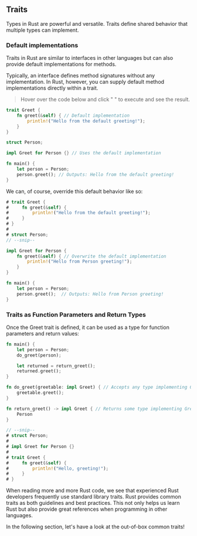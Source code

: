 ## Traits

Types in Rust are powerful and versatile. Traits define shared behavior that
multiple types can implement.

### Default implementations

Traits in Rust are similar to interfaces in other languages but can also provide
default implementations for methods.

Typically, an interface defines method signatures without any implementation. In
Rust, however, you can supply default method implementations directly within a
trait.

>Hover over the code below and click " <i class="fa fa-play"></i> " to execute
and see the result.

```rust
trait Greet {
    fn greet(&self) { // Default implementation
        println!("Hello from the default greeting!");
    }
}

struct Person;

impl Greet for Person {} // Uses the default implementation

fn main() {
    let person = Person;
    person.greet(); // Outputs: Hello from the default greeting!
}
```
We can, of course, override this default behavior like so:

```rust
# trait Greet {
#     fn greet(&self) {
#         println!("Hello from the default greeting!");
#     }
# }
#
# struct Person;
// --snip--

impl Greet for Person {
    fn greet(&self) { // Overwrite the default implementation
        println!("Hello from Person greeting!");
    }
}

fn main() {
    let person = Person;
    person.greet();  // Outputs: Hello from Person greeting!
}
```

### Traits as Function Parameters and Return Types

Once the Greet trait is defined, it can be used as a type for function
parameters and return values:

```rust
fn main() {
    let person = Person;
    do_greet(person);

    let returned = return_greet();
    returned.greet();
}

fn do_greet(greetable: impl Greet) { // Accepts any type implementing Greet
    greetable.greet();
}

fn return_greet() -> impl Greet { // Returns some type implementing Greet
    Person
}

// --snip--
# struct Person;
#
# impl Greet for Person {}
#
# trait Greet {
#     fn greet(&self) {
#         println!("Hello, greeting!");
#     }
# }

```

When reading more and more Rust code, we see that experienced Rust developers
frequently use standard library traits. Rust provides common traits as both
guidelines and best practices. This not only helps us learn Rust but also
provide great references when programming in other languages.

In the following section, let's have a look at the out-of-box common traits!

